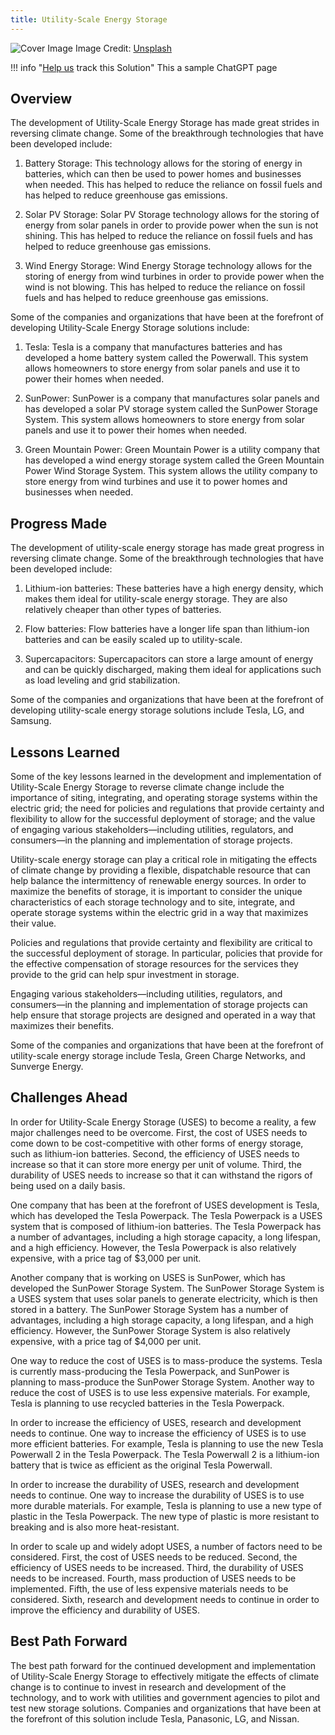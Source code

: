 ```yaml
---
title: Utility-Scale Energy Storage
---
```


![Cover Image](https://images.unsplash.com/photo-1515191107209-c28698631303?crop=entropy&cs=tinysrgb&fit=max&fm=jpg&ixid=M3w0NDYzODh8MHwxfHNlYXJjaHwxfHxVdGlsaXR5LVNjYWxlJTIwRW5lcmd5JTIwU3RvcmFnZXxlbnwwfHx8fDE2ODM3NTM4NDZ8MA&ixlib=rb-4.0.3&q=80&w=1080)
Image Credit: [Unsplash](https://unsplash.com/@mbrunacr)

!!! info "[Help us](../../contribute) track this Solution"
    This a sample ChatGPT page

## Overview

The development of Utility-Scale Energy Storage has made great strides in reversing climate change. Some of the breakthrough technologies that have been developed include:

1. Battery Storage: This technology allows for the storing of energy in batteries, which can then be used to power homes and businesses when needed. This has helped to reduce the reliance on fossil fuels and has helped to reduce greenhouse gas emissions.

2. Solar PV Storage: Solar PV Storage technology allows for the storing of energy from solar panels in order to provide power when the sun is not shining. This has helped to reduce the reliance on fossil fuels and has helped to reduce greenhouse gas emissions.

3. Wind Energy Storage: Wind Energy Storage technology allows for the storing of energy from wind turbines in order to provide power when the wind is not blowing. This has helped to reduce the reliance on fossil fuels and has helped to reduce greenhouse gas emissions.

Some of the companies and organizations that have been at the forefront of developing Utility-Scale Energy Storage solutions include:

1. Tesla: Tesla is a company that manufactures batteries and has developed a home battery system called the Powerwall. This system allows homeowners to store energy from solar panels and use it to power their homes when needed.

2. SunPower: SunPower is a company that manufactures solar panels and has developed a solar PV storage system called the SunPower Storage System. This system allows homeowners to store energy from solar panels and use it to power their homes when needed.

3. Green Mountain Power: Green Mountain Power is a utility company that has developed a wind energy storage system called the Green Mountain Power Wind Storage System. This system allows the utility company to store energy from wind turbines and use it to power homes and businesses when needed.

## Progress Made

The development of utility-scale energy storage has made great progress in reversing climate change. Some of the breakthrough technologies that have been developed include:

1. Lithium-ion batteries: These batteries have a high energy density, which makes them ideal for utility-scale energy storage. They are also relatively cheaper than other types of batteries.

2. Flow batteries: Flow batteries have a longer life span than lithium-ion batteries and can be easily scaled up to utility-scale.

3. Supercapacitors: Supercapacitors can store a large amount of energy and can be quickly discharged, making them ideal for applications such as load leveling and grid stabilization.

Some of the companies and organizations that have been at the forefront of developing utility-scale energy storage solutions include Tesla, LG, and Samsung.

## Lessons Learned

Some of the key lessons learned in the development and implementation of Utility-Scale Energy Storage to reverse climate change include the importance of siting, integrating, and operating storage systems within the electric grid; the need for policies and regulations that provide certainty and flexibility to allow for the successful deployment of storage; and the value of engaging various stakeholders—including utilities, regulators, and consumers—in the planning and implementation of storage projects.

Utility-scale energy storage can play a critical role in mitigating the effects of climate change by providing a flexible, dispatchable resource that can help balance the intermittency of renewable energy sources. In order to maximize the benefits of storage, it is important to consider the unique characteristics of each storage technology and to site, integrate, and operate storage systems within the electric grid in a way that maximizes their value.

Policies and regulations that provide certainty and flexibility are critical to the successful deployment of storage. In particular, policies that provide for the effective compensation of storage resources for the services they provide to the grid can help spur investment in storage.

Engaging various stakeholders—including utilities, regulators, and consumers—in the planning and implementation of storage projects can help ensure that storage projects are designed and operated in a way that maximizes their benefits.

Some of the companies and organizations that have been at the forefront of utility-scale energy storage include Tesla, Green Charge Networks, and Sunverge Energy.

## Challenges Ahead

In order for Utility-Scale Energy Storage (USES) to become a reality, a few major challenges need to be overcome. First, the cost of USES needs to come down to be cost-competitive with other forms of energy storage, such as lithium-ion batteries. Second, the efficiency of USES needs to increase so that it can store more energy per unit of volume. Third, the durability of USES needs to increase so that it can withstand the rigors of being used on a daily basis.

One company that has been at the forefront of USES development is Tesla, which has developed the Tesla Powerpack. The Tesla Powerpack is a USES system that is composed of lithium-ion batteries. The Tesla Powerpack has a number of advantages, including a high storage capacity, a long lifespan, and a high efficiency. However, the Tesla Powerpack is also relatively expensive, with a price tag of $3,000 per unit.

Another company that is working on USES is SunPower, which has developed the SunPower Storage System. The SunPower Storage System is a USES system that uses solar panels to generate electricity, which is then stored in a battery. The SunPower Storage System has a number of advantages, including a high storage capacity, a long lifespan, and a high efficiency. However, the SunPower Storage System is also relatively expensive, with a price tag of $4,000 per unit.

One way to reduce the cost of USES is to mass-produce the systems. Tesla is currently mass-producing the Tesla Powerpack, and SunPower is planning to mass-produce the SunPower Storage System. Another way to reduce the cost of USES is to use less expensive materials. For example, Tesla is planning to use recycled batteries in the Tesla Powerpack.

In order to increase the efficiency of USES, research and development needs to continue. One way to increase the efficiency of USES is to use more efficient batteries. For example, Tesla is planning to use the new Tesla Powerwall 2 in the Tesla Powerpack. The Tesla Powerwall 2 is a lithium-ion battery that is twice as efficient as the original Tesla Powerwall.

In order to increase the durability of USES, research and development needs to continue. One way to increase the durability of USES is to use more durable materials. For example, Tesla is planning to use a new type of plastic in the Tesla Powerpack. The new type of plastic is more resistant to breaking and is also more heat-resistant.

In order to scale up and widely adopt USES, a number of factors need to be considered. First, the cost of USES needs to be reduced. Second, the efficiency of USES needs to be increased. Third, the durability of USES needs to be increased. Fourth, mass production of USES needs to be implemented. Fifth, the use of less expensive materials needs to be considered. Sixth, research and development needs to continue in order to improve the efficiency and durability of USES.

## Best Path Forward

The best path forward for the continued development and implementation of Utility-Scale Energy Storage to effectively mitigate the effects of climate change is to continue to invest in research and development of the technology, and to work with utilities and government agencies to pilot and test new storage solutions. Companies and organizations that have been at the forefront of this solution include Tesla, Panasonic, LG, and Nissan.
